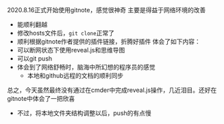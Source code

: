 2020.8.16正式开始使用gitnote，感觉很神奇
主要是得益于网络环境的改善
- 能顺利翻越
- 修改hosts文件后，`git clone`正常了
- 顺利根据gitnote作者提供的插件链接，折腾好插件
体会了如下内容：
- 可以断网状态下使用reveal.js和思维导图
- 可以git push
- 体会到了网络舒畅时，脑海中所幻想的程序员的感觉
	- 本地和github远程的文档的顺利同步

总之，今天虽然最终没有通过在cmder中完成reveal.js操作，几近泪目。还好在gitnote中体会了一把欣喜
- 不过，将本地文件夹结构调整以后，push的有点慢




